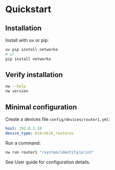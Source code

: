 # Quickstart

## Installation

Install with uv or pip:

```bash
uv pip install networka
# or
pip install networka
```

## Verify installation

```bash
nw --help
nw version
```

## Minimal configuration

Create a devices file `config/devices/router1.yml`:

```yaml
host: 192.0.2.10
device_type: mikrotik_routeros
```

Run a command:

```bash
nw run router1 "/system/identity/print"
```

See User guide for configuration details.

